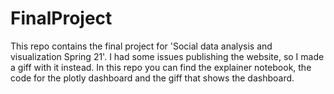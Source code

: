 # FinalProject
This repo contains the final project for 'Social data analysis and visualization Spring 21'. I had some issues publishing the website, so I made a giff with it instead. In this repo you can find the explainer notebook, the code for the plotly dashboard and the giff that shows the dashboard.
